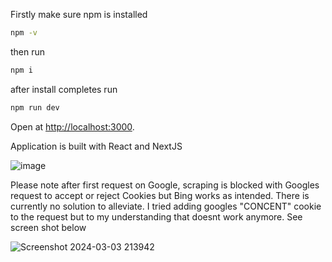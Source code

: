 Firstly make sure npm is installed
```bash
npm -v
```
then run 

```bash
npm i
```

after install completes run 
```bash
npm run dev
```

Open at [http://localhost:3000](http://localhost:3000).

Application is built with React and NextJS

![image](https://github.com/Jemzz/scraperui/assets/12433303/c0f5b8e5-98b9-42d1-a868-1b4fb34b8b41)


Please note after first request on Google, scraping is blocked with Googles request to accept or reject Cookies but Bing works as intended. There is currently no solution to alleviate. I tried adding googles "CONCENT" cookie to the request but to my understanding that doesnt work anymore. See screen shot below

![Screenshot 2024-03-03 213942](https://github.com/Jemzz/scraperui/assets/12433303/0cbc579c-c5d0-4955-a372-2b798065574b)
